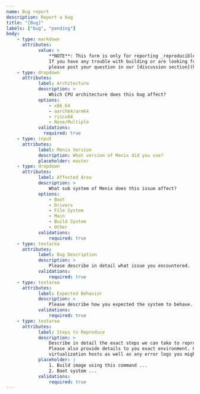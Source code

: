 ```yaml
---
name: Bug report
description: Report a bug
title: "[Bug]"
labels: ["bug", "pending"]
body:
    - type: markdown
      attributes:
            value: >
                **NOTE**: This form is only for reporting _reproducible bus_ in Menix.
                If you have any trouble with building or are looking for assistance,
                please post your question in our [discussion section](https://github.com/menix-os/kernel/discussions).
    - type: dropdown
      attributes:
            label: Architecture
            description: >
                Which CPU architecture does this bug affect?
            options:
                - x86_64
                - aarch64/arm64
                - riscv64
                - None/Multiple
            validations:
              required: true
    - type: input
      attributes:
            label: Menix Version
            description: What version of Menix did you use?
            placeholder: master
    - type: dropdown
      attributes:
            label: Affected Area
            description: > 
                What sub system of Menix does this issue affect?
            options:
                - Boot
                - Drivers
                - File System
                - Main
                - Build System
                - Other
            validations:
                required: true
    - type: textarea
      attributes:
            label: Bug Description
            description: >
                Please describe in detail what issue you encountered.
            validations:
                required: true
    - type: textarea
      attributes:
            label: Expected Behavior
            description: >
                Please describe how you expected the system to behave.
            validations:
                required: true
    - type: textarea
      attributes:
            label: Steps to Reproduce
            description: >
                Describe in detail the exact steps we can take to reproduce this bug.
                Please also provide details to you exact environment. Hardware specifications,
                virtualization hosts as well as any error logs you might have.
            placeholder: |
                1. Build image using this command ...
                2. Boot system ...
            validations:
                required: true
---
```

